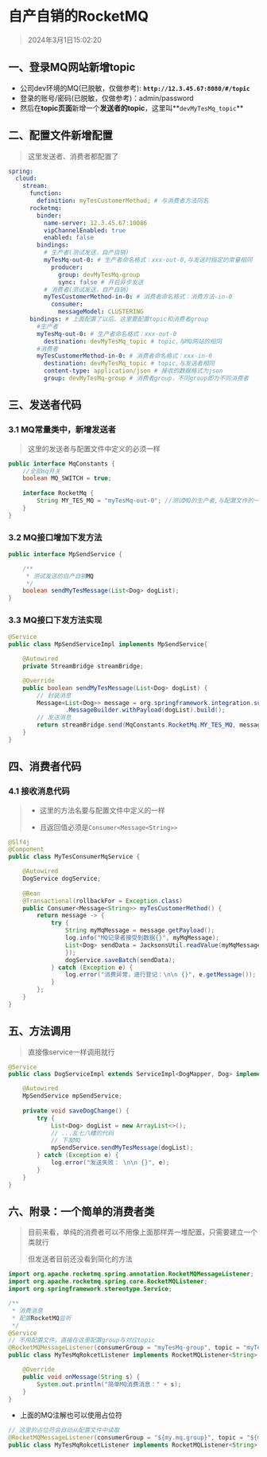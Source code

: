 # 自产自销的RocketMQ

> 2024年3月1日15:02:20

## 一、登录MQ网站新增topic

* 公司dev环境的MQ(已脱敏，仅做参考): **`http://12.3.45.67:8080/#/topic`**
* 登录的账号/密码(已脱敏，仅做参考)：admin/password
* 然后在**topic页面**新增一个**发送者的topic**，这里叫**`devMyTesMq_topic`**

## 二、配置文件新增配置

> 这里发送者、消费者都配置了

```yaml
spring:
  cloud:
    stream:
      function:
        definition: myTesCustomerMethod; # 与消费者方法同名
      rocketmq:
        binder:
          name-server: 12.3.45.67:10086
          vipChannelEnabled: true
          enabled: false
        bindings:
          # 生产者(测试发送，自产自销)
          myTesMq-out-0: # 生产者命名格式：xxx-out-0,与发送时指定的常量相同
            producer:
              group: devMyTesMq-group
              sync: false # 开启异步发送
          # 消费者(测试发送，自产自销)
          myTesCustomerMethod-in-0: # 消费者命名格式：消费方法-in-0
            consumer:
              messageModel: CLUSTERING
      bindings: # 上面配置了以后，这里要配置topic和消费者group
        #生产者
        myTesMq-out-0: # 生产者命名格式：xxx-out-0
          destination: devMyTesMq_topic # topic,与MQ网站的相同
        #消费者
        myTesCustomerMethod-in-0: # 消费者命名格式：xxx-in-0
          destination: devMyTesMq_topic # topic,与发送者相同
          content-type: application/json # 接收的数据格式为json
          group: devMyTesMq-group # 消费者group，不同group即为不同消费者
```

## 三、发送者代码

### 3.1 MQ常量类中，新增发送者

> 这里的发送者与配置文件中定义的必须一样

```java
public interface MqConstants {
    //全部mq开关
    boolean MQ_SWITCH = true;
    
    interface RocketMq {
        String MY_TES_MQ = "myTesMq-out-0"; //测试MQ的生产者,与配置文件的一致
    }
}
```

### 3.2 MQ接口增加下发方法

```java
public interface MpSendService {

    /**
     * 测试发送的自产自销MQ
     */
    boolean sendMyTesMessage(List<Dog> dogList);
}
```

### 3.3 MQ接口下发方法实现

```java
@Service
public class MpSendServiceImpl implements MpSendService{

	@Autowired
    private StreamBridge streamBridge;

	@Override
	public boolean sendMyTesMessage(List<Dog> dogList) {
		// 封装消息
		Message<List<Dog>> message = org.springframework.integration.support
				.MessageBuilder.withPayload(dogList).build();
		// 发送消息
		return streamBridge.send(MqConstants.RocketMq.MY_TES_MQ, message);
	}
}
```

## 四、消费者代码

### 4.1 接收消息代码

> * 这里的方法名要与配置文件中定义的一样
>
> * 且返回值必须是`Consumer<Message<String>>`

```java
@Slf4j
@Component
public class MyTesConsumerMqService {

    @Autowired
    DogService dogService;
    
    @Bean
    @Transactional(rollbackFor = Exception.class)
    public Consumer<Message<String>> myTesCustomerMethod() {
        return message -> {
            try {
                String myMqMessage = message.getPayload();
                log.info("MQ记录者接受到数据{}", myMqMessage);
                List<Dog> sendData = JacksonsUtil.readValue(myMqMessage, new TypeReference<List<Dog>>() {
                });
                dogService.saveBatch(sendData);
            } catch (Exception e) {
                log.error("消费异常，进行登记：\n\n {}", e.getMessage());
            }
        };
    }
}
```

## 五、方法调用

> 直接像service一样调用就行

```java
@Service
public class DogServiceImpl extends ServiceImpl<DogMapper, Dog> implements DogService {

    @Autowired
    MpSendService mpSendService;
    
    private void saveDogChange() {
        try {
            List<Dog> dogList = new ArrayList<>();
            // ...乱七八糟的代码
            // 下发MQ
            mpSendService.sendMyTesMessage(dogList);
        } catch (Exception e) {
            log.error("发送失败： \n\n {}", e);
        }
    }
}
```

## 六、附录：一个简单的消费者类

> 目前来看，单纯的消费者可以不用像上面那样弄一堆配置，只需要建立一个类就行
>
> 但发送者目前还没看到简化的方法

```java
import org.apache.rocketmq.spring.annotation.RocketMQMessageListener;
import org.apache.rocketmq.spring.core.RocketMQListener;
import org.springframework.stereotype.Service;

/**
 * 消费消息
 * 配置RocketMQ监听
 */
@Service
// 不用配置文件，直接在这里配置group与对应topic
@RocketMQMessageListener(consumerGroup = "myTesMq-group", topic = "myTesMq_topic")
public class MyTesMqRokcetListener implements RocketMQListener<String> {

    @Override
    public void onMessage(String s) {
        System.out.println("简单MQ消费消息：" + s);
    }
}
```

* 上面的MQ注解也可以使用占位符

```java
// 这里的占位符会自动从配置文件中读取
@RocketMQMessageListener(consumerGroup = "${my.mq.group}", topic = "${my.mq.topic}")
public class MyTesMqRokcetListener implements RocketMQListener<String> {}
```

